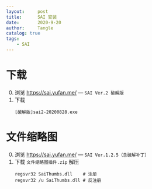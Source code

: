 ```yaml
---
layout:     post
title:      SAI 安装
date:       2020-9-20
author:     Tangle
catalog: true
tags:
    - SAI
---
```


# 下载

0. 浏览 <https://sai.yufan.me/> — `SAI Ver.2 破解版`
0. 下载
    ```
    [破解版]sai2-20200828.exe
    ```

# 文件缩略图

0. 浏览 <https://sai.yufan.me/> — `SAI Ver.1.2.5（含破解补丁）`
0. 下载 `文件缩略图插件.zip` 解压
    ```
    regsvr32 SaiThumbs.dll    # 注册
    regsvr32 /u SaiThumbs.dll # 反注册
    ```
